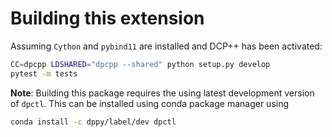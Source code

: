 # Building this extension

Assuming `Cython` and `pybind11` are installed and DCP++ has been activated:

```bash
CC=dpcpp LDSHARED="dpcpp --shared" python setup.py develop
pytest -m tests
```

**Note**: Building this package requires the using latest development version of `dpctl`.
This can be installed using conda package manager using

```bash
conda install -c dppy/label/dev dpctl
```